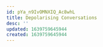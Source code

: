 ```yaml
---
id: pYa_n9IvOMNXIQ_Ac8whL
title: Depolarising Conversations
desc: ''
updated: 1639759645944
created: 1639759645944
---
```


